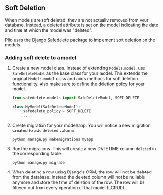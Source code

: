 ## Soft Deletion
When models are soft deleted, they are not actually removed from your database. Instead, a deleted attribute is set on the model indicating the date and time at which the model was "deleted".

Plio uses the [Django Safedelete](https://pypi.org/project/django-safedelete/) package to implement soft deletion on the models.

### Adding soft delete to a model
1. Create a new model class. Instead of extending `Models.model`, use `SafeDeleteModel` as the base class for your model. This extends the original `Models.model` class and adds methods for soft deletion functionality. Also make sure to define the deletion policy for your model.
    ```py
    from safedelete.models import SafeDeleteModel, SOFT_DELETE

    class MyModel(SafeDeleteModel):
        _safedelete_policy = SOFT_DELETE
        ...
    ```
2. Create migration for your model/app. You will notice a new migration created to add `deleted` column.
    ```sh
    python manage.py makemigrations myapp
    ```
3. Run the migrations. This will create a new DATETIME column `deleted` in the corresponding table.
    ```sh
    python manage.py migrate
    ```
4. When deleting a row using Django's ORM, the row will not be deleted from the database. Instead the deleted column will not be nullable anymore and store the time of deletion of the row. The row will be filtered out from every operation of that model (LCRUD).
